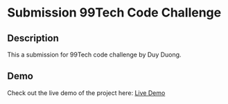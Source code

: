# Submission 99Tech Code Challenge

## Description

This a submission for 99Tech code challenge by Duy Duong.

## Demo

Check out the live demo of the project here: [Live Demo](https://duydylan.github.io/99tech-code-challenge-frontend-duyduong/)
